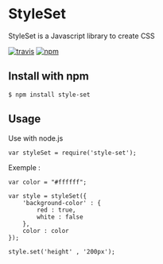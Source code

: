 # StyleSet

StyleSet is a Javascript library to create CSS

[![travis](https://travis-ci.org/alexandre-garrec/styleSet.svg)](https://travis-ci.org/alexandre-garrec/styleSet)
[![npm](https://img.shields.io/npm/v/style-set.svg?style=flat-square)](https://www.npmjs.com/package/style-set)


Install with npm 
-----

    $ npm install style-set



Usage
-----

Use with node.js

    var styleSet = require('style-set');

Exemple : 

    var color = "#ffffff";
    
    var style = styleSet({
        'background-color' : {
            red : true,
            white : false
        },
        color : color
    });

    style.set('height' , '200px');